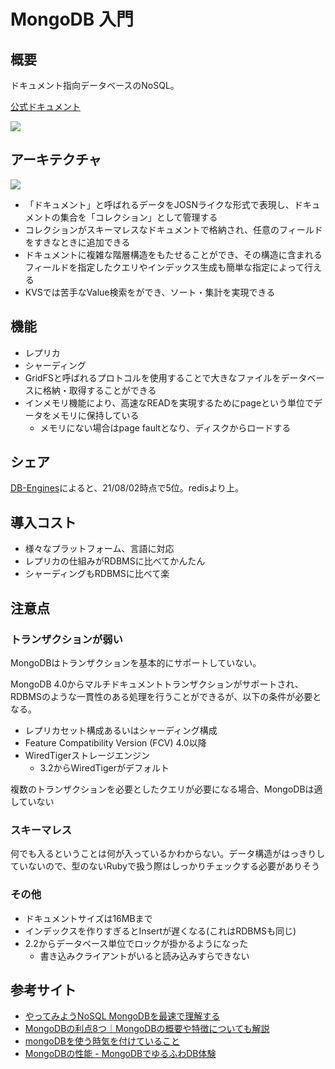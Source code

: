 MongoDB 入門
===

## 概要
ドキュメント指向データベースのNoSQL。

[公式ドキュメント](https://www.mongodb.com/)

![](https://camo.qiitausercontent.com/bf7c78b1687aa1227c4cff65472b3d5b6f57efb1/68747470733a2f2f71696974612d696d6167652d73746f72652e73332e616d617a6f6e6177732e636f6d2f302f3232313735392f34363031376264642d656461362d363430622d356335662d3664316235343738663961632e706e67)

## アーキテクチャ
![](https://camo.qiitausercontent.com/5ecbc5be1c8fd8f65f9b3df78e40899c18379956/68747470733a2f2f71696974612d696d6167652d73746f72652e73332e616d617a6f6e6177732e636f6d2f302f3232313735392f64623039653335332d366230312d346462342d656439352d3763666637343233396233632e706e67)

- 「ドキュメント」と呼ばれるデータをJOSNライクな形式で表現し、ドキュメントの集合を「コレクション」として管理する
- コレクションがスキーマレスなドキュメントで格納され、任意のフィールドをすきなときに追加できる
- ドキュメントに複雑な階層構造をもたせることができ、その構造に含まれるフィールドを指定したクエリやインデックス生成も簡単な指定によって行える
- KVSでは苦手なValue検索をができ、ソート・集計を実現できる

## 機能
- レプリカ
- シャーディング
- GridFSと呼ばれるプロトコルを使用することで大きなファイルをデータベースに格納・取得することができる
- インメモリ機能により、高速なREADを実現するためにpageという単位でデータをメモリに保持している
  - メモリにない場合はpage faultとなり、ディスクからロードする

## シェア
[DB-Engines](https://db-engines.com/en/ranking)によると、21/08/02時点で5位。redisより上。

## 導入コスト
- 様々なプラットフォーム、言語に対応
- レプリカの仕組みがRDBMSに比べてかんたん
- シャーディングもRDBMSに比べて楽

## 注意点
### トランザクションが弱い
MongoDBはトランザクションを基本的にサポートしていない。

MongoDB 4.0からマルチドキュメントトランザクションがサポートされ、RDBMSのような一貫性のある処理を行うことができるが、以下の条件が必要となる。

- レプリカセット構成あるいはシャーディング構成
- Feature Compatibility Version (FCV) 4.0以降
- WiredTigerストレージエンジン
  - 3.2からWiredTigerがデフォルト

複数のトランザクションを必要としたクエリが必要になる場合、MongoDBは適していない

### スキーマレス
何でも入るということは何が入っているかわからない。データ構造がはっきりしていないので、型のないRubyで扱う際はしっかりチェックする必要がありそう

### その他
- ドキュメントサイズは16MBまで
- インデックスを作りすぎるとInsertが遅くなる(これはRDBMSも同じ)
- 2.2からデータベース単位でロックが掛かるようになった
  - 書き込みクライアントがいると読み込みすらできない


## 参考サイト
- [やってみようNoSQL MongoDBを最速で理解する](https://qiita.com/Brutus/items/8a67a4db0fdc5a33d549)
- [MongoDBの利点8つ｜MongoDBの概要や特徴についても解説](https://www.fenet.jp/infla/column/engineer/mongodb%E3%81%AE%E5%88%A9%E7%82%B98%E3%81%A4%EF%BD%9Cmongodb%E3%81%AE%E6%A6%82%E8%A6%81%E3%82%84%E7%89%B9%E5%BE%B4%E3%81%AB%E3%81%A4%E3%81%84%E3%81%A6%E3%82%82%E8%A7%A3%E8%AA%AC/)
- [mongoDBを使う時気を付けていること](https://sitest.jp/blog/?p=9580)
- [MongoDBの性能 - MongoDBでゆるふわDB体験](https://gihyo.jp/dev/serial/01/mongodb/0013)
